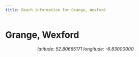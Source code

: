 ```yaml
---
title: Beach information for Grange, Wexford
---
```

# Grange, Wexford 

<div align="center"><i>latitude: 52.80665171 longitude: -6.83000000</i></div>